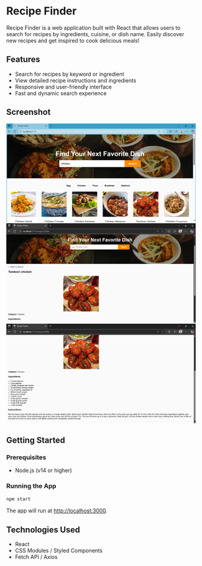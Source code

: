 # Recipe Finder

Recipe Finder is a web application built with React that allows users to search for recipes by ingredients, cuisine, or dish name. Easily discover new recipes and get inspired to cook delicious meals!

## Features

- Search for recipes by keyword or ingredient
- View detailed recipe instructions and ingredients
- Responsive and user-friendly interface
- Fast and dynamic search experience

## Screenshot

![Recipe Finder Screenshot](./reciper-finder/src/assets/Screenshot%202025-06-30%20085935.png)
![Recipe Finder Screenshot](./reciper-finder/src/assets/rec1.png)
![Recipe Finder Screenshot](./reciper-finder/src/assets/rec2.png)



## Getting Started

### Prerequisites

- Node.js (v14 or higher)

### Running the App

```bash
npm start
```

The app will run at [http://localhost:3000](http://localhost:3000).

## Technologies Used

- React
- CSS Modules / Styled Components
- Fetch API / Axios


